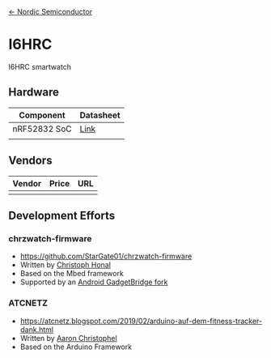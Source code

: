 [<- Nordic Semiconductor](.)

# I6HRC
I6HRC smartwatch

## Hardware

| Component | Datasheet |
|-|-|
| nRF52832 SoC | [Link](https://infocenter.nordicsemi.com/pdf/nRF52832_PS_v1.0.pdf)|
|  |  |  |

## Vendors

| Vendor | Price | URL |
|-|-:|-|
|  |  |  |

## Development Efforts
### chrzwatch-firmware
- https://github.com/StarGate01/chrzwatch-firmware
- Written by [Christoph Honal](https://github.com/StarGate01/)
- Based on the Mbed framework
- Supported by an [Android GadgetBridge fork](https://codeberg.org/StarGate01/Gadgetbridge/src/branch/chrzwatch)

### ATCNETZ
- https://atcnetz.blogspot.com/2019/02/arduino-auf-dem-fitness-tracker-dank.html
- Written by [Aaron Christophel](https://github.com/atc1441/)
- Based on the Arduino Framework
